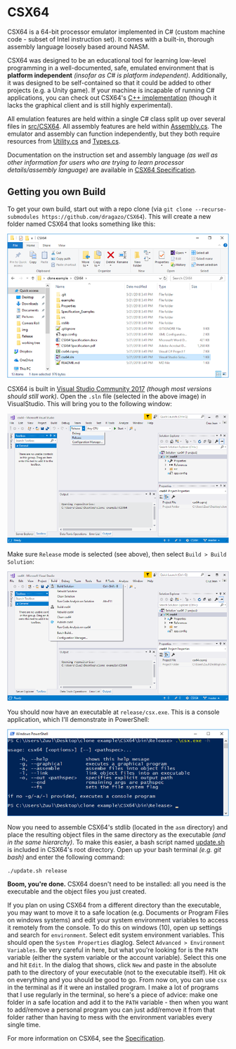 # CSX64
CSX64 is a 64-bit processor emulator implemented in C# (custom machine code - subset of Intel instruction set). It comes with a built-in, thorough assembly language loosely based around NASM.

CSX64 was designed to be an educational tool for learning low-level programming in a well-documented, safe, emulated environment that is **platform independent** *(insofar as C# is platform independent)*. Additionally, it was designed to be self-contained so that it could be added to other projects (e.g. a Unity game). If your machine is incapable of running C# applications, you can check out CSX64's [C++ implementation](https://github.com/dragazo/CSX64-cpp) (though it lacks the graphical client and is still highly experimental).

All emulation features are held within a single C# class split up over several files in [src/CSX64](src/CSX64). All assembly features are held within [Assembly.cs](src/CSX64/Assembly.cs). The emulator and assembly can function independently, but they both require resources from [Utility.cs](src/CSX64/Utility.cs) and [Types.cs](src/CSX64/Types.cs).

Documentation on the instruction set and assembly language *(as well as other information for users who are trying to learn processor details/assembly language)* are available in [CSX64 Specification](CSX64%20Specification.pdf).

## Getting you own Build
To get your own build, start out with a repo clone (via `git clone --recurse-submodules https://github.com/dragazo/CSX64`). This will create a new folder named CSX64 that looks something like this:

![clone](img/cloning/after_clone.png)

CSX64 is built in [Visual Studio Community 2017](https://www.visualstudio.com/downloads/) *(though most versions should still work)*. Open the `.sln` file (selected in the above image) in VisualStudio. This will bring you to the following window:

![pick release](img/cloning/vs_pick_release.png)

Make sure `Release` mode is selected (see above), then select `Build > Build Solution`:

![build](img/cloning/vs_build.png)

You should now have an executable at `release/csx.exe`. This is a console application, which I'll demonstrate in PowerShell:

![run](img/cloning/run_exe.png)

Now you need to assemble CSX64's stdlib (located in the `asm` directory) and place the resulting object files in the same directory as the executable *(and in the same hierarchy)*. To make this easier, a bash script named [update.sh](update.sh) is included in CSX64's root directory. Open up your bash terminal *(e.g. git bash)* and enter the following command:

```
./update.sh release
```

**Boom, you're done.** CSX64 doesn't need to be installed: all you need is the executable and the object files you just created.

If you plan on using CSX64 from a different directory than the executable, you may want to move it to a safe location (e.g. Documents or Program Files on windows systems) and edit your system environment variables to access it remotely from the console. To do this on windows (10), open up settings and search for `environment`. Select edit system environment variables. This should open the `System Properties` diaglog. Select `Advanced > Environment Variables`. Be very careful in here, but what you're looking for is the `PATH` variable (either the system variable or the account variable). Select this one and hit `Edit`. In the dialog that shows, click `New` and paste in the absolute path to the directory of your executable (not to the executable itself). Hit ok on everything and you should be good to go. From now on, you can use `csx` in the terminal as if it were an installed program. I make a lot of programs that I use regularly in the terminal, so here's a piece of advice: make one folder in a safe location and add it to the `PATH` variable - then when you want to add/remove a personal program you can just add/remove it from that folder rather than having to mess with the environment variables every single time.

For more information on CSX64, see the [Specification](CSX64%20Specification.pdf).
